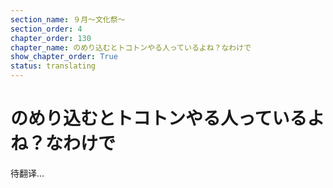 ```yaml
---
section_name: ９月～文化祭～
section_order: 4
chapter_order: 130
chapter_name: のめり込むとトコトンやる人っているよね？なわけで
show_chapter_order: True
status: translating
---
```


# のめり込むとトコトンやる人っているよね？なわけで
待翻译...
